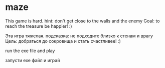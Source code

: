 # maze
This game is hard.
hint: don't get close to the walls and the enemy
Goal: to reach the treasure
be happier! :)

Эта игра тяжелая.
подсказка: не подходите близко к стенам и врагу
Цель: добраться до сокровища
и стать счастливее! :)

run the exe file and play

запусти exe файл и играй
